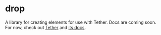 drop
====

A library for creating elements for use with Tether. Docs are coming soon. For now, check out [Tether](https://github.com/HubSpot/tether) and [its docs](http://github.hubspot.com/tether/).
